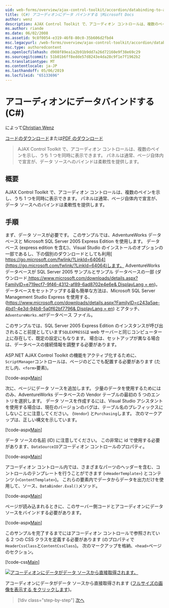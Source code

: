 ```yaml
---
uid: web-forms/overview/ajax-control-toolkit/accordion/databinding-to-an-accordion-cs
title: (C#) アコーディオンにデータ バインドする |Microsoft Docs
author: wenz
description: AJAX Control Toolkit で、アコーディオン コントロールは、複数のペインを示し、うち 1 つを同時に表示できます。 パネルには、w を宣言は、通常は.
ms.author: riande
ms.date: 06/02/2008
ms.assetid: 9c8f0054-e319-46f8-80c0-35b606d2fbd4
msc.legacyurl: /web-forms/overview/ajax-control-toolkit/accordion/databinding-to-an-accordion-cs
msc.type: authoredcontent
ms.openlocfilehash: d908f89ea1a2b91b9dd7a26d72160e9f38e69c29
ms.sourcegitcommit: 51b01b6ff8edde57d8243e4da28c9f1e7f1962b2
ms.translationtype: MT
ms.contentlocale: ja-JP
ms.lasthandoff: 05/06/2019
ms.locfileid: "65133696"
---
```

# <a name="databinding-to-an-accordion-c"></a>アコーディオンにデータバインドする (C#)

によって[Christian Wenz](https://github.com/wenz)

[コードのダウンロード](http://download.microsoft.com/download/5/6/d/56d50cef-2011-4c8f-9891-7edc6dc57df9/Accordion1.cs.zip)または[PDF のダウンロード](http://download.microsoft.com/download/6/7/1/6718d452-ff89-4d3f-a90e-c74ec2d636a3/accordion1CS.pdf)

> AJAX Control Toolkit で、アコーディオン コントロールは、複数のペインを示し、うち 1 つを同時に表示できます。 パネルは通常、ページ自体内で宣言が、データ ソースへのバインドは柔軟性を提供します。

## <a name="overview"></a>概要

AJAX Control Toolkit で、アコーディオン コントロールは、複数のペインを示し、うち 1 つを同時に表示できます。 パネルは通常、ページ自体内で宣言が、データ ソースへのバインドは柔軟性を提供します。

## <a name="steps"></a>手順

まず、データ ソースが必要です。 このサンプルでは、AdventureWorks データベースと Microsoft SQL Server 2005 Express Edition を使用します。 データベース (express edition を含む)、Visual Studio のインストールのオプションの一部であるし、下の個別のダウンロードとしても利用[ https://go.microsoft.com/fwlink/?LinkId=64064](https://go.microsoft.com/fwlink/?LinkId=64064)します。 AdventureWorks データベースが SQL Server 2005 サンプルとサンプル データベースの一部 (ダウンロード[ https://www.microsoft.com/downloads/details.aspx?FamilyID=e719ecf7-9f46-4312-af89-6ad8702e4e6e&amp; DisplayLang = en](https://www.microsoft.com/downloads/details.aspx?FamilyID=e719ecf7-9f46-4312-af89-6ad8702e4e6e&amp;DisplayLang=en))。 データベースをセットアップする最も簡単な方法は、Microsoft SQL Server Management Studio Express を使用する、([https://www.microsoft.com/downloads/details.aspx?FamilyID=c243a5ae-4bd1-4e3d-94b8-5a0f62bf7796&amp; DisplayLang = en](https://www.microsoft.com/downloads/details.aspx?FamilyID=c243a5ae-4bd1-4e3d-94b8-5a0f62bf7796&amp;DisplayLang=en)) とアタッチ、`AdventureWorks.mdf`データベース ファイル。

このサンプルでは、SQL Server 2005 Express Edition のインスタンスが呼び出されること前提としています`SQLEXPRESS`は web サーバーと同じコンピューター上に存在して、既定の設定にもなります。 場合は、セットアップが異なる場合は、データベースの接続情報を調整する必要があります。

ASP.NET AJAX Control Toolkit の機能をアクティブ化するために、`ScriptManager`コントロールは、ページのどこでも配置する必要があります (ただし内、`<form>`要素)。

[!code-aspx[Main](databinding-to-an-accordion-cs/samples/sample1.aspx)]

次に、ページにデータ ソースを追加します。 少量のデータを使用するためにはのみ、AdventureWorks データベースの Vendor テーブルの最初の 5 つのエントリを選択します。 データ ソースを作成するには、Visual Studio アシスタントを使用する場合は、現在のバージョンのバグは、テーブル名のプレフィックスにしないことに注意してください。 (`Vendor`) と`Purchasing`します。 次のマークアップは、正しい構文を示しています。

[!code-aspx[Main](databinding-to-an-accordion-cs/samples/sample2.aspx)]

データ ソースの名前 (ID) に注意してください。 この非常に id で使用する必要があります、`DataSourceID`アコーディオン コントロールのプロパティ。

[!code-aspx[Main](databinding-to-an-accordion-cs/samples/sample3.aspx)]

アコーディオン コントロール内では、さまざまなパーツのヘッダーを含む、コントロールのテンプレートを行うことができます (`<HeaderTemplate>`) とコンテンツ (`<ContentTemplate>`)。 これらの要素内でデータからデータを出力だけを使用して、ソース、`DataBinder.Eval()`メソッド。

[!code-aspx[Main](databinding-to-an-accordion-cs/samples/sample4.aspx)]

ページが読み込まれるときに、このサーバー側コードとアコーディオンにデータ ソースをバインドする必要があります。

[!code-aspx[Main](databinding-to-an-accordion-cs/samples/sample5.aspx)]

このサンプルを完了するまでにはアコーディオン コントロールで参照されている 2 つの CSS クラスを定義する必要があります (のプロパティで`HeaderCssClass`と`ContentCssClass`)。 次のマークアップを格納、`<head>`ページのセクション。

[!code-css[Main](databinding-to-an-accordion-cs/samples/sample6.css)]

[![アコーディオンにデータがデータ ソースから直接取得されます。](databinding-to-an-accordion-cs/_static/image2.png)](databinding-to-an-accordion-cs/_static/image1.png)

アコーディオンにデータがデータ ソースから直接取得されます ([フルサイズの画像を表示する をクリックします](databinding-to-an-accordion-cs/_static/image3.png))。

> [!div class="step-by-step"]
> [次へ](dynamically-adding-an-accordion-pane-cs.md)
